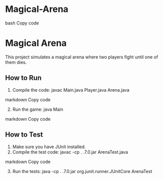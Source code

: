# Magical-Arena
bash
Copy code
# Magical Arena

This project simulates a magical arena where two players fight until one of them dies.

## How to Run

1. Compile the code:
javac Main.java Player.java Arena.java

markdown
Copy code

2. Run the game:
java Main

markdown
Copy code

## How to Test

1. Make sure you have JUnit installed.
2. Compile the test code:
javac -cp .
.7.0.jar ArenaTest.java

markdown
Copy code

3. Run the tests:
java -cp .
.7.0.jar org.junit.runner.JUnitCore ArenaTest
